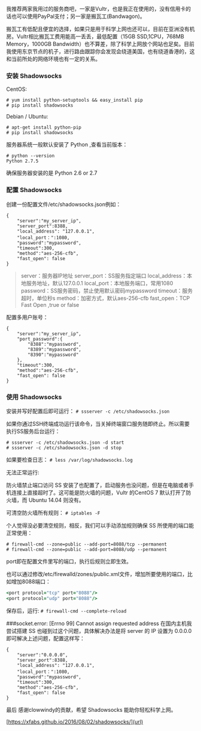 我推荐两家我用过的服务商吧，一家是Vultr，也是我正在使用的，没有信用卡的话也可以使用PayPal支付；另一家是搬瓦工(Bandwagon)。

搬瓦工有低配且便宜的选择，如果只是用于科学上网也还可以，目前在亚洲没有机房。Vultr相比搬瓦工费用能高一丢丢，最低配置（15GB SSD,1CPU，768MB Memory，1000GB Bandwidth）也不算差，除了科学上网放个网站也足矣。目前我使用东京节点的机子，进行路由跟踪你会发现会绕道美国，也有绕道香港的，这和当前所处的网络环境也有一定的关系。

### 安装 Shadowsocks
CentOS:
```
# yum install python-setuptools && easy_install pip
# pip install shadowsocks
```

Debian / Ubuntu:
```
# apt-get install python-pip
# pip install shadowsocks
```

服务器系统一般默认安装了 Python ,查看当前版本：
```
# python --version
Python 2.7.5
```
确保服务器安装的是 Python 2.6 or 2.7

### 配置 Shadowsocks
创建一份配置文件/etc/shadowsocks.json例如：
```
{
    "server":"my_server_ip",
    "server_port":8388,
    "local_address": "127.0.0.1",
    "local_port：":1080,
    "password":"mypassword",
    "timeout":300,
    "method":"aes-256-cfb",
    "fast_open": false
}
```

>server：服务器IP地址
>server_port：SS服务指定端口
>local_address：本地服务地址，默认127.0.0.1
>local_port：本地服务端口，常用1080
>password：SS服务密码，禁止使用默认密码mypassword
>timeout：服务超时，单位秒s
>method：加密方式，默认aes-256-cfb
>fast_open：TCP Fast Open ,true or false

配置多用户账号：
```
{
    "server":"my_server_ip",
    "port_password":{
    	"8388":"mypassword",
    	"8389":"mypassword",
        "8390":"mypassword"
    },
    "timeout":300,
    "method":"aes-256-cfb",
    "fast_open": false
}
```

### 使用 Shadowsocks
安装并写好配置后即可运行：
`# ssserver -c /etc/shadowsocks.json`

如果你通过SSH终端成功运行该命令，当关掉终端窗口服务随即终止。所以需要执行SS服务后台运行：
```
# ssserver -c /etc/shadowsocks.json -d start
# ssserver -c /etc/shadowsocks.json -d stop
```

如果要检查日志：
`# less /var/log/shadowsocks.log`

无法正常运行:

防火墙禁止端口访问
SS 安装了也配置了，启动服务也没问题，但是在电脑或者手机连接上直接超时了。这可能是防火墙的问题，Vultr 的CentOS 7 默认打开了防火墙，而 Ubuntu 14.04 则没有。

可清空防火墙所有规则：
`# iptables -F`

个人觉得没必要清空规则，相反，我们可以手动添加规则确保 SS 所使用的端口能正常使用：
```
# firewall-cmd --zone=public --add-port=8088/tcp --permanent
# firewall-cmd --zone=public --add-port=8088/udp --permanent
```

port即在配置文件里写的端口，执行后规则立即生效。

也可以通过修改/etc/firewalld/zones/public.xml文件，增加所要使用的端口，比如增加8088端口：
```ruby
<port protocol="tcp" port="8088"/>
<port protocol="udp" port="8088"/>
```

保存后，运行:
`# firewall-cmd --complete-reload`

###socket.error: [Errno 99] Cannot assign requested address
在国内主机我尝试搭建 SS 也碰到过这个问题，具体解决办法是将 server 的 IP 设置为 0.0.0.0 即可解决上述问题，配置这样写：
```
{
    "server":"0.0.0.0",
    "server_port":8388,
    "local_address": "127.0.0.1",
    "local_port：":1080,
    "password":"mypassword",
    "timeout":300,
    "method":"aes-256-cfb",
    "fast_open": false
}
```

最后
感谢clowwindy的贡献，希望 Shadowsocks 能助你轻松科学上网。

[https://xfabs.github.io/2016/08/02/shadowsocks/](url)





